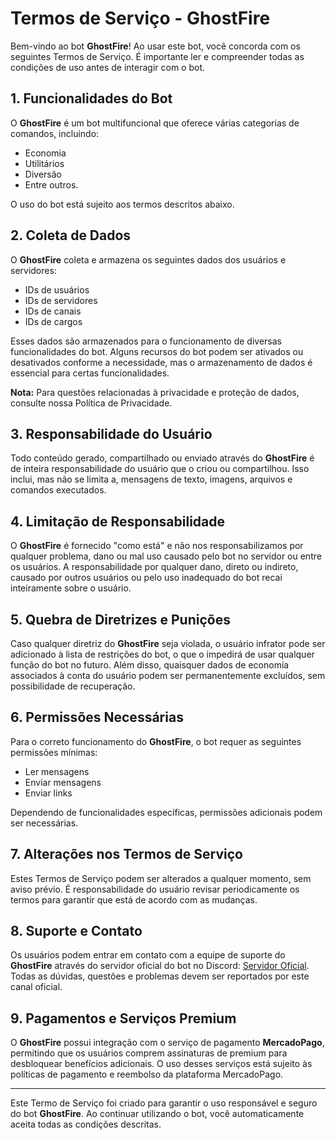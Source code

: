 # Termos de Serviço - GhostFire

Bem-vindo ao bot **GhostFire**! Ao usar este bot, você concorda com os seguintes Termos de Serviço. É importante ler e compreender todas as condições de uso antes de interagir com o bot.

## 1. Funcionalidades do Bot
O **GhostFire** é um bot multifuncional que oferece várias categorias de comandos, incluindo:
- Economia
- Utilitários
- Diversão
- Entre outros.

O uso do bot está sujeito aos termos descritos abaixo.

## 2. Coleta de Dados
O **GhostFire** coleta e armazena os seguintes dados dos usuários e servidores:
- IDs de usuários
- IDs de servidores
- IDs de canais
- IDs de cargos

Esses dados são armazenados para o funcionamento de diversas funcionalidades do bot. Alguns recursos do bot podem ser ativados ou desativados conforme a necessidade, mas o armazenamento de dados é essencial para certas funcionalidades.

**Nota:** Para questões relacionadas à privacidade e proteção de dados, consulte nossa Política de Privacidade.

## 3. Responsabilidade do Usuário
Todo conteúdo gerado, compartilhado ou enviado através do **GhostFire** é de inteira responsabilidade do usuário que o criou ou compartilhou. Isso inclui, mas não se limita a, mensagens de texto, imagens, arquivos e comandos executados.

## 4. Limitação de Responsabilidade
O **GhostFire** é fornecido "como está" e não nos responsabilizamos por qualquer problema, dano ou mal uso causado pelo bot no servidor ou entre os usuários. A responsabilidade por qualquer dano, direto ou indireto, causado por outros usuários ou pelo uso inadequado do bot recai inteiramente sobre o usuário.

## 5. Quebra de Diretrizes e Punições
Caso qualquer diretriz do **GhostFire** seja violada, o usuário infrator pode ser adicionado à lista de restrições do bot, o que o impedirá de usar qualquer função do bot no futuro. Além disso, quaisquer dados de economia associados à conta do usuário podem ser permanentemente excluídos, sem possibilidade de recuperação.

## 6. Permissões Necessárias
Para o correto funcionamento do **GhostFire**, o bot requer as seguintes permissões mínimas:
- Ler mensagens
- Enviar mensagens
- Enviar links

Dependendo de funcionalidades específicas, permissões adicionais podem ser necessárias.

## 7. Alterações nos Termos de Serviço
Estes Termos de Serviço podem ser alterados a qualquer momento, sem aviso prévio. É responsabilidade do usuário revisar periodicamente os termos para garantir que está de acordo com as mudanças.

## 8. Suporte e Contato
Os usuários podem entrar em contato com a equipe de suporte do **GhostFire** através do servidor oficial do bot no Discord: [Servidor Oficial](https://discord.com/invite/mmXSu46). Todas as dúvidas, questões e problemas devem ser reportados por este canal oficial.

## 9. Pagamentos e Serviços Premium
O **GhostFire** possui integração com o serviço de pagamento **MercadoPago**, permitindo que os usuários comprem assinaturas de premium para desbloquear benefícios adicionais. O uso desses serviços está sujeito às políticas de pagamento e reembolso da plataforma MercadoPago.

---

Este Termo de Serviço foi criado para garantir o uso responsável e seguro do bot **GhostFire**. Ao continuar utilizando o bot, você automaticamente aceita todas as condições descritas.
